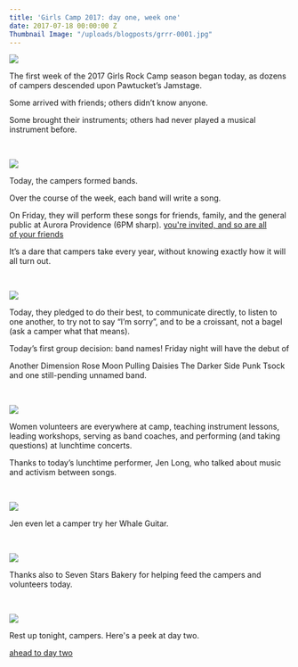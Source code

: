 ```yaml
---
title: 'Girls Camp 2017: day one, week one'
date: 2017-07-18 00:00:00 Z
Thumbnail Image: "/uploads/blogposts/grrr-0001.jpg"
---
```


[![](/uploads/blogposts/grr-01-01.jpg)](http://girlsrockri.org/wp-content/uploads/2017/07/grr-01-01.jpg)

The first week of the 2017 Girls Rock Camp season began today, as dozens of campers descended upon Pawtucket’s Jamstage.

Some arrived with friends; others didn’t know anyone.

Some brought their instruments; others had never played a musical instrument before.

 

[![](/uploads/blogposts/grr-01-02.jpg)](http://girlsrockri.org/wp-content/uploads/2017/07/grr-01-02.jpg)

Today, the campers formed bands.

Over the course of the week, each band will write a song.

On Friday, they will perform these songs for friends, family, and the general public at Aurora Providence (6PM sharp). [you're invited, and so are all of your friends](https://www.facebook.com/events/465565597136295/)

It’s a dare that campers take every year, without knowing exactly how it will all turn out.

 

[![](/uploads/blogposts/grr-01-04.png)](http://girlsrockri.org/wp-content/uploads/2017/07/grr-01-04.png)

Today, they pledged to do their best, to communicate directly, to listen to one another, to try not to say “I’m sorry”, and to be a croissant, not a bagel (ask a camper what that means).

Today’s first group decision: band names! Friday night will have the debut of

Another Dimension Rose Moon Pulling Daisies The Darker Side Punk Tsock and one still-pending unnamed band.

 

[![](/uploads/blogposts/grr-01-07.jpg)](http://girlsrockri.org/wp-content/uploads/2017/07/grr-01-07.jpg)

Women volunteers are everywhere at camp, teaching instrument lessons, leading workshops, serving as band coaches, and performing (and taking questions) at lunchtime concerts.

Thanks to today’s lunchtime performer, Jen Long, who talked about music and activism between songs.

 

[![](/uploads/blogposts/grr-01-08.jpg)](http://girlsrockri.org/wp-content/uploads/2017/07/grr-01-08.jpg)

Jen even let a camper try her Whale Guitar.

 

[![](/uploads/blogposts/grr-01-09.jpg)](http://girlsrockri.org/wp-content/uploads/2017/07/grr-01-09.jpg)

Thanks also to Seven Stars Bakery for helping feed the campers and volunteers today.

 

[![](/uploads/blogposts/grr-09.jpg)](http://girlsrockri.org/wp-content/uploads/2017/07/grr-09.jpg)

Rest up tonight, campers. Here's a peek at day two.

[ahead to day two](http://girlsrockri.org/girls-camp-2017-day-two-week-one/)
